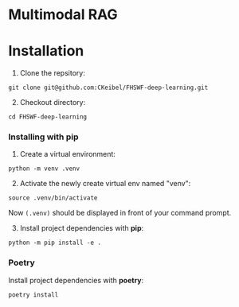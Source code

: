 # Multimodal RAG
# Installation
1. Clone the repsitory: 

```
git clone git@github.com:CKeibel/FHSWF-deep-learning.git
``` 

2. Checkout directory:  
```
cd FHSWF-deep-learning
```

### Installing with pip

1. Create a virtual environment:  
```
python -m venv .venv
```

2. Activate the newly create virtual env named "venv":  
```
source .venv/bin/activate
```
Now `(.venv)` should be displayed in front of your command prompt.  

3. Install project dependencies with **pip**:  

```
python -m pip install -e .
```

### Poetry

Install project dependencies with **poetry**:  
```
poetry install
```